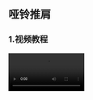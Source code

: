 ## 哑铃推肩

### 1.视频教程


<video src="./视频文件/哑铃推肩.mp4" style="zoom:50%;"/>

### 2.细节事项

- 主要训练位置：肩膀前束
- 训练组数：6-8组，可以固定重量，也可以递增。
- 每组个数：8-12个。

#### 2.1 第一种推法

特点：前束参与比较多，达到90%

- 哑铃放到耳朵左右的高度
- **哑铃内侧略低于哑铃外侧**
- **肘关节**向前微夹一点
- 推至最高点时**手臂**不要完全打直
- 推的时候**快速**一点，放的时候匀速，最高点停0.5s。

#### 2.2 第二种推法

特点：中束会参与到一些

-  两条大笔呈一条直线，也就是说肘关节不微夹。